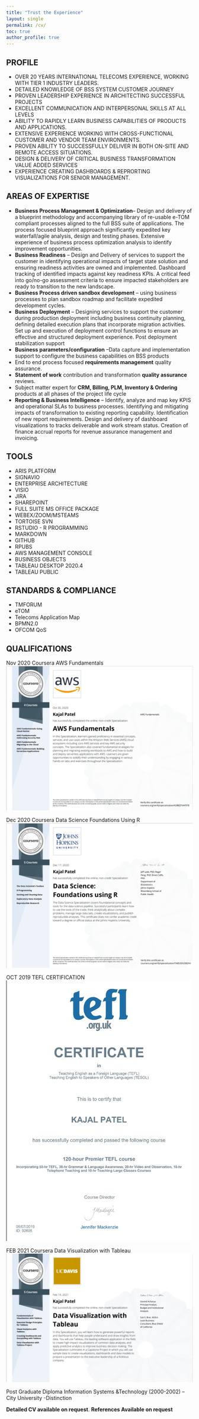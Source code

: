 ```yaml
---
title: "Trust the Experience"
layout: single
permalink: /cv/
toc: true
author_profile: true
---
```


##  **PROFILE**
 
+	OVER 20 YEARS INTERNATIONAL TELECOMS EXPERIENCE, WORKING WITH TIER 1 INDUSTRY LEADERS.
+	DETAILED KNOWLEDGE OF BSS SYSTEM CUSTOMER JOURNEY 
+	PROVEN LEADERSHIP EXPERIENCE IN ARCHITECTING SUCCESSFUL PROJECTS
+	EXCELLENT COMMUNICATION AND INTERPERSONAL SKILLS AT ALL LEVELS
+	ABILITY TO RAPIDLY LEARN BUSINESS CAPABILITIES OF PRODUCTS AND APPLICATIONS. 
+	EXTENSIVE EXPERIENCE WORKING WITH CROSS-FUNCTIONAL CUSTOMER AND VENDOR TEAM ENVIRONMENTS. 
+	PROVEN ABILITY TO SUCCESSFULLY DELIVER IN BOTH ON-SITE AND REMOTE ACCESS SITUATIONS.
+   DESIGN & DELIVERY OF CRITICAL BUSINESS TRANSFORMATION VALUE ADDED SERVICES
+   EXPERIENCE CREATING DASHBOARDS & REPRORTING VISUALIZATIONS FOR SENIOR MANAGEMENT.

##  **AREAS OF EXPERTISE**
 
+	**Business Process Management & Optimization**– Design and delivery of a blueprint methodology and accompanying library of re-usable e-TOM compliant processes aligned to the full BSS suite of applications. The process focused blueprint approach significantly expedited key waterfall/agile analysis, design and testing phases. Extensive experience of business process optimization analysis to identify improvement opportunities.
+	**Business Readiness** – Design and Delivery of services to support the customer in identifying operational impacts of target state solution and ensuring readiness activities are owned and implemented. Dashboard tracking of identified impacts against key readiness KPIs. A critical feed into go/no-go assessment criteria to ensure impacted stakeholders are ready to transition to the new landscape.
+	**Business Process driven sandbox development** – using business processes to plan sandbox roadmap and facilitate expedited development cycles. 
+	**Business Deployment** – Designing services to support the customer during production deployment including business continuity planning, defining detailed execution plans that incorporate migration activities. Set up and execution of deployment control functions to ensure an effective and structured deployment experience. Post deployment stabilization support
+	**Business parameters/configuration** –Data capture and implementation support to configure the business capabilities on BSS products
+   End to end process focused **requirements management** quality assurance.
+   **Statement of work** contribution and transformation **quality assurance** reviews.
+	Subject matter expert for **CRM, Billing, PLM, Inventory & Ordering** products at all phases of the project life cycle
+   **Reporting & Business Intelligence** – Identify, analyze and map key KPIS and operational SLAs to business processes. Identifying and mitigating impacts of transformation to existing reporting capability. Identification of new report requirements.  Design and delivery of dashboard visualizations to tracks deliverable and work stream status. Creation of finance accrual reports for revenue assurance management and invoicing.

##  **TOOLS**

+	ARIS PLATFORM
+	SIGNAVIO 
+	ENTERPRISE ARCHITECTURE
+   VISIO
+	JIRA 
+	SHAREPOINT
+	FULL SUITE MS OFFICE PACKAGE
+	WEBEX/ZOOM/MSTEAMS
+	TORTOISE SVN
+   RSTUDIO - R PROGRAMMING
+   MARKDOWN
+   GITHUB
+   RPUBS
+   AWS MANAGEMENT CONSOLE
+   BUSINESS OBJECTS
+   TABLEAU DESKTOP 2020.4
+   TABLEAU PUBLIC

##  **STANDARDS & COMPLIANCE**

+	TMFORUM
+	eTOM
+	Telecoms Application Map
+	BPMN2.0
+   OFCOM QoS

##  **QUALIFICATIONS**

Nov 2020 Coursera AWS Fundamentals  
<img src="/assets/images/AWS.jpg">

Dec 2020 Coursera Data Science Foundations Using R  
<img src="/assets/images/datasc.jpg">

OCT 2019 TEFL CERTIFICATION   
<img src="/assets/images/tefl.jpg" width="500">

FEB 2021 Coursera Data Visualization with Tableau 
<img src="/assets/images/tableau.jpg">

Post Graduate Diploma Information Systems &Technology (2000-2002) – City University -Distinction

**Detailed CV available on request**.
**References Available on request**
